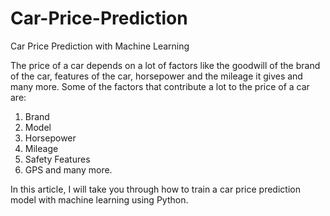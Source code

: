 # Car-Price-Prediction
Car Price Prediction with Machine Learning

The price of a car depends on a lot of factors like the goodwill of the brand of the car, features of the car, horsepower and the mileage it gives and many more.
Some of the factors that contribute a lot to the price of a car are:
1. Brand
2. Model
3. Horsepower
4. Mileage
5. Safety Features
6. GPS and many more.

In this article, I will take you through how to train a car price prediction model with machine learning using Python.
